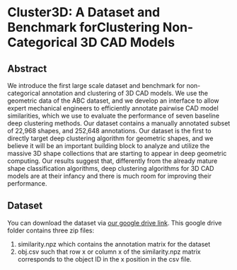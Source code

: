 # Cluster3D: A Dataset and Benchmark forClustering Non-Categorical 3D CAD Models

## Abstract
We introduce the first large scale dataset and benchmark for non-categorical annotation and clustering of 3D CAD models. We use the geometric data of the ABC dataset, and we develop an interface to allow expert mechanical engineers to efficiently annotate pairwise CAD model similarities, which we use to evaluate the performance of seven baseline deep clustering methods. Our dataset contains a manually annotated subset of 22,968 shapes, and 252,648 annotations. Our dataset is the first to directly target deep clustering algorithm for geometric shapes, and we believe it will be an important building block to analyze and utilize the massive 3D shape collections that are starting to appear in deep geometric computing. Our results suggest that, differently from the already mature shape classification algorithms, deep clustering algorithms for 3D CAD models are at their infancy and there is much room for improving their performance.

## Dataset
You can download the dataset via [our google drive link](https://drive.google.com/file/d/1F5MNIeYUi66CzjjxkaUEbgiwDMYALcTn/view?usp=sharing). This google drive folder contains three zip files: 
1. similarity.npz which contains the annotation matrix for the dataset
2. obj.csv such that row x or column x of the similarity.npz matrix corresponds to the object ID in the x position in the csv file.
